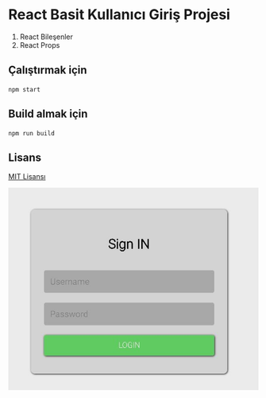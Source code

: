 # React Basit Kullanıcı Giriş Projesi 
1. React Bileşenler 
2. React Props 
   
## Çalıştırmak için 
    npm start

## Build almak için 
    npm run build

## Lisans 

[MIT Lisansı](LICENSE)

![User Login](ReactUserLogin.JPG)